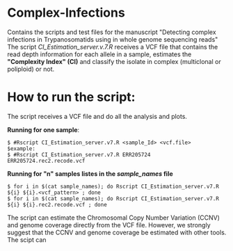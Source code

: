 # Complex-Infections
Contains the scripts and test files for the manuscript "Detecting complex infections in Trypanosomatids using in whole genome sequencing reads"
The script *CI_Estimation_server.v.7.R* receives a VCF file that contains the read depth information for each allele in a sample, estimates the **"Complexity Index" (CI)** and classify the isolate in complex (multiclonal or poliploid) or not.


# How to run the script:
The script receives a VCF file and do all the analysis and plots.

**Running for one sample**:
```
$ #Rscript CI_Estimation_server.v7.R <sample_Id> <vcf.file>
$example:
$ #Rscript CI_Estimation_server.v7.R ERR205724 ERR205724.rec2.recode.vcf
```

**Running for "n" samples listes in the ***sample_names*** file**
```
$ for i in $(cat sample_names); do Rscript CI_Estimation_server.v7.R ${i} ${i}.<vcf_pattern> ; done
$ for i in $(cat sample_names); do Rscript CI_Estimation_server.v7.R ${i} ${i}.rec2.recode.vcf ; done

```

The script can estimate the Chromosomal Copy Number Variation (CCNV) and genome coverage directly from the VCF file. However, we strongly suggest that the CCNV and genome coverage be estimated with other tools. The scipt can







